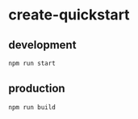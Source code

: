 # create-quickstart

## development

```bash
npm run start
```

## production

```bash
npm run build
```